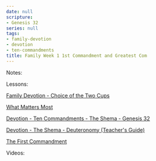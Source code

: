 ```yaml
---
date: null
scripture:
- Genesis 32
series: null
tags:
- family-devotion
- devotion
- ten-commandments
title: Family Week 1 1st Commandment and Greatest Com
---
```



Notes:

Lessons:

[Family Devotion - Choice of the Two Cups](https://www.evernote.com/shard/s95/sh/3ccf9e0f-239e-88dc-820b-062a23122244/e5939efa8886ca8cac34266ea45c115c)

[What Matters Most](https://www.evernote.com/shard/s95/sh/82101e6c-24e4-4be4-bbda-ee61a001acf0/2a9a5226698b61794d22c0ddb74cb0bf)

[Devotion - Ten Commandments - The Shema - Genesis 32](https://www.evernote.com/shard/s95/sh/304c7218-de98-4130-b5ae-c7a21d44fa85/95ab7a618fb33fe111f99a6057016b2f)

[Devotion - The Shema - Deuteronomy (Teacher's Guide)](https://www.evernote.com/shard/s95/sh/02a4da97-affc-4320-9583-340b9776b58c/dca29c0653369521f77a28905ebf10e4)

[The First Commandment](https://www.evernote.com/shard/s95/sh/d7324ee6-29b3-4076-8ac3-3c9a34ad0603/4043260d58a196170eed1d90cfbd1619)

Videos: